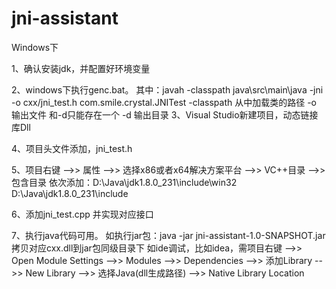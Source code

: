 # jni-assistant

Windows下

1、确认安装jdk，并配置好环境变量

2、windows下执行genc.bat。 
	其中：javah -classpath java\src\main\java -jni -o cxx/jni_test.h com.smile.crystal.JNITest
	-classpath 从中加载类的路径
	-o 输出文件  和-d只能存在一个
	-d 输出目录
3、Visual Studio新建项目，动态链接库Dll

4、项目头文件添加，jni_test.h

5、项目右键 -->> 属性 -->> 选择x86或者x64解决方案平台 -->> VC++目录 -->> 包含目录
	依次添加：D:\Java\jdk1.8.0_231\include\win32
		  D:\Java\jdk1.8.0_231\include

6、添加jni_test.cpp 并实现对应接口

7、执行java代码可用。
   如执行jar包：java -jar jni-assistant-1.0-SNAPSHOT.jar  拷贝对应cxx.dll到jar包同级目录下
   如ide调试，比如idea，需项目右键 -->> Open Module Settings -->> Modules -->> Dependencies -->> 添加Library -->> New Library -->> 选择Java(dll生成路径) -->> Native Library Location
